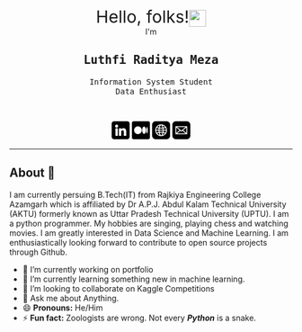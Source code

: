 <div align='center' style="font-size:30px">
Hello, folks!<img src="https://raw.githubusercontent.com/MartinHeinz/MartinHeinz/master/wave.gif" width="30px" height="30px" align='center' /> 
</div>
<div align='center' >I'm</div>
<div align='center'>

<h2><samp>
<strong>Luthfi Raditya Meza</strong></samp></h2>
<p> <samp>Information System Student <br> Data Enthusiast </samp></p>
  <br>

[![](img/linkedin.png)](https://www.linkedin.com/in/luthfiraditya)
[![](img/medium.png)](https://medium.com/@luthfirdty/)
[![](img/web.png)](https://luthfiraditya.github.io/)
[![](img/mail.png)](mailto:luthfirdty@gmail.com)
</div>

---

## About 👋

I am currently persuing B.Tech(IT) from Rajkiya Engineering College Azamgarh which is affiliated by Dr A.P.J. Abdul Kalam Technical University (AKTU) formerly known as Uttar Pradesh Technical University (UPTU). I am a python programmer. My hobbies are singing, playing chess and watching movies. I am greatly interested in Data Science and Machine Learning. I am enthusiastically looking forward to contribute to open source projects through Github.


- 🔭 I’m currently working on portfolio
- 🌱 I’m currently learning something new in machine learning.
- 👯 I’m looking to collaborate on Kaggle Competitions
- 💬 Ask me about Anything.
- 😄 **Pronouns:** He/Him
- ⚡ **Fun fact:** Zoologists are wrong. Not every ***Python*** is a snake.

<br>

